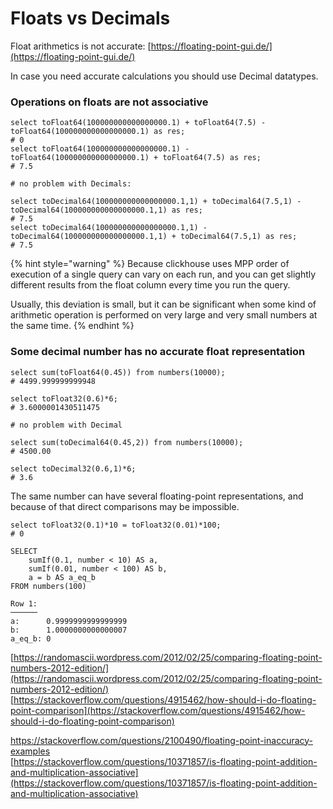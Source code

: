 # Floats vs Decimals

Float arithmetics is not accurate: [https://floating-point-gui.de/](https://floating-point-gui.de/)

In case you need accurate calculations you should use Decimal datatypes.

### Operations on floats are not associative

```text
select toFloat64(100000000000000000.1) + toFloat64(7.5) - toFloat64(100000000000000000.1) as res;
# 0
select toFloat64(100000000000000000.1) - toFloat64(100000000000000000.1) + toFloat64(7.5) as res;
# 7.5

# no problem with Decimals:

select toDecimal64(100000000000000000.1,1) + toDecimal64(7.5,1) - toDecimal64(100000000000000000.1,1) as res;
# 7.5
select toDecimal64(100000000000000000.1,1) - toDecimal64(100000000000000000.1,1) + toDecimal64(7.5,1) as res;
# 7.5
```

{% hint style="warning" %}
Because clickhouse uses MPP order of execution of a single query can vary on each run, and you can get slightly different results from the float column every time you run the query. 

Usually, this deviation is small, but it can be significant when some kind of arithmetic operation is performed on very large and very small numbers at the same time.
{% endhint %}

### Some decimal number has no accurate float representation

```text
select sum(toFloat64(0.45)) from numbers(10000);
# 4499.999999999948 

select toFloat32(0.6)*6;
# 3.6000001430511475

# no problem with Decimal

select sum(toDecimal64(0.45,2)) from numbers(10000);
# 4500.00  

select toDecimal32(0.6,1)*6;
# 3.6
```

The same number can have several floating-point representations, and because of that direct comparisons may be impossible. 

```text
select toFloat32(0.1)*10 = toFloat32(0.01)*100;
# 0

SELECT
    sumIf(0.1, number < 10) AS a,
    sumIf(0.01, number < 100) AS b,
    a = b AS a_eq_b
FROM numbers(100)

Row 1:
──────
a:      0.9999999999999999
b:      1.0000000000000007
a_eq_b: 0
```

[https://randomascii.wordpress.com/2012/02/25/comparing-floating-point-numbers-2012-edition/](https://randomascii.wordpress.com/2012/02/25/comparing-floating-point-numbers-2012-edition/)  
[https://stackoverflow.com/questions/4915462/how-should-i-do-floating-point-comparison](https://stackoverflow.com/questions/4915462/how-should-i-do-floating-point-comparison)

https://stackoverflow.com/questions/2100490/floating-point-inaccuracy-examples  
[https://stackoverflow.com/questions/10371857/is-floating-point-addition-and-multiplication-associative](https://stackoverflow.com/questions/10371857/is-floating-point-addition-and-multiplication-associative)

### 

### 

